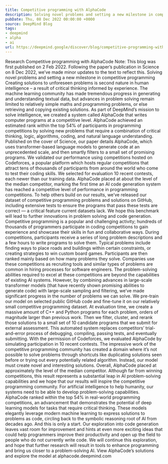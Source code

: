 ```yaml
---
title: Competitive programming with AlphaCode
description: Solving novel problems and setting a new milestone in competitive programming.
pubDate: Thu, 08 Dec 2022 00:00:00 +0000
source: DeepMind Blog
tags:
- deepmind
- alpha
- ai
url: https://deepmind.google/discover/blog/competitive-programming-with-alphacode/
---
```


Research
Competitive programming with AlphaCode
Note: This blog was first published on 2 Feb 2022. Following the paper’s publication in Science on 8 Dec 2022, we’ve made minor updates to the text to reflect this.
Solving novel problems and setting a new milestone in competitive programming
Creating solutions to unforeseen problems is second nature in human intelligence – a result of critical thinking informed by experience. The machine learning community has made tremendous progress in generating and understanding textual data, but advances in problem solving remain limited to relatively simple maths and programming problems, or else retrieving and copying existing solutions.
As part of DeepMind’s mission to solve intelligence, we created a system called AlphaCode that writes computer programs at a competitive level. AlphaCode achieved an estimated rank within the top 54% of participants in programming competitions by solving new problems that require a combination of critical thinking, logic, algorithms, coding, and natural language understanding.
Published on the cover of Science, our paper details AlphaCode, which uses transformer-based language models to generate code at an unprecedented scale, and then smartly filters to a small set of promising programs.
We validated our performance using competitions hosted on Codeforces, a popular platform which hosts regular competitions that attract tens of thousands of participants from around the world who come to test their coding skills. We selected for evaluation 10 recent contests, each newer than our training data. AlphaCode placed at about the level of the median competitor, marking the first time an AI code generation system has reached a competitive level of performance in programming competitions.
To help others build on our results, we’ve released our dataset of competitive programming problems and solutions on GitHub, including extensive tests to ensure the programs that pass these tests are correct — a critical feature current datasets lack. We hope this benchmark will lead to further innovations in problem solving and code generation.
Competitive programming is a popular and challenging activity; hundreds of thousands of programmers participate in coding competitions to gain experience and showcase their skills in fun and collaborative ways. During competitions, participants receive a series of long problem descriptions and a few hours to write programs to solve them.
Typical problems include finding ways to place roads and buildings within certain constraints, or creating strategies to win custom board games. Participants are then ranked mainly based on how many problems they solve. Companies use these competitions as recruiting tools and similar types of problems are common in hiring processes for software engineers.
The problem-solving abilities required to excel at these competitions are beyond the capabilities of existing AI systems. However, by combining advances in large-scale transformer models (that have recently shown promising abilities to generate code) with large-scale sampling and filtering, we’ve made significant progress in the number of problems we can solve. We pre-train our model on selected public GitHub code and fine-tune it on our relatively small competitive programming dataset.
At evaluation time, we create a massive amount of C++ and Python programs for each problem, orders of magnitude larger than previous work. Then we filter, cluster, and rerank those solutions to a small set of 10 candidate programs that we submit for external assessment. This automated system replaces competitors’ trial-and-error process of debugging, compiling, passing tests, and eventually submitting.
With the permission of Codeforces, we evaluated AlphaCode by simulating participation in 10 recent contests. The impressive work of the competitive programming community has created a domain where it’s not possible to solve problems through shortcuts like duplicating solutions seen before or trying out every potentially related algorithm. Instead, our model must create novel and interesting solutions.
Overall, AlphaCode placed at approximately the level of the median competitor. Although far from winning competitions, this result represents a substantial leap in AI problem-solving capabilities and we hope that our results will inspire the competitive programming community.
For artificial intelligence to help humanity, our systems need to be able to develop problem-solving capabilities. AlphaCode ranked within the top 54% in real-world programming competitions, an advancement that demonstrates the potential of deep learning models for tasks that require critical thinking. These models elegantly leverage modern machine learning to express solutions to problems as code, circling back to the symbolic reasoning root of AI from decades ago. And this is only a start.
Our exploration into code generation leaves vast room for improvement and hints at even more exciting ideas that could help programmers improve their productivity and open up the field to people who do not currently write code. We will continue this exploration, and hope that further research will result in tools to enhance programming and bring us closer to a problem-solving AI.
View AlphaCode’s solutions and explore the model at alphacode.deepmind.com